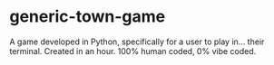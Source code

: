 # generic-town-game
A game developed in Python, specifically for a user to play in... their terminal. Created in an hour. 100% human coded, 0% vibe coded.
